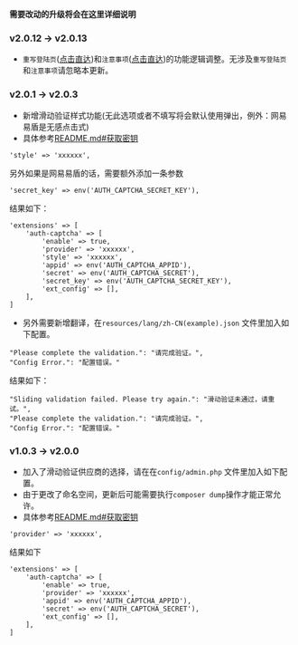 **需要改动的升级将会在这里详细说明**

### v2.0.12 -> v2.0.13
- `重写登陆页`([点击直达](README.md#重写登陆页))和`注意事项`([点击直达](README.md#注意事项))的功能逻辑调整。无涉及`重写登陆页`和`注意事项`请忽略本更新。

### v2.0.1 -> v2.0.3
- 新增滑动验证样式功能(无此选项或者不填写将会默认使用弹出，例外：网易易盾是无感点击式)
- 具体参考[README.md#获取密钥](README.md#获取密钥)
```
'style' => 'xxxxxx',
```
另外如果是网易易盾的话，需要额外添加一条参数
```
'secret_key' => env('AUTH_CAPTCHA_SECRET_KEY'),
```
结果如下：
```
'extensions' => [
    'auth-captcha' => [
        'enable' => true,
        'provider' => 'xxxxxx',
        'style' => 'xxxxxx',
        'appid' => env('AUTH_CAPTCHA_APPID'),
        'secret' => env('AUTH_CAPTCHA_SECRET'),
        'secret_key' => env('AUTH_CAPTCHA_SECRET_KEY'),
        'ext_config' => [],
    ],
]
```

- 另外需要新增翻译，在`resources/lang/zh-CN(example).json` 文件里加入如下配置。
```
"Please complete the validation.": "请完成验证。",
"Config Error.": "配置错误。"
```
结果如下：
```
"Sliding validation failed. Please try again.": "滑动验证未通过，请重试。",
"Please complete the validation.": "请完成验证。",
"Config Error.": "配置错误。"
```


### v1.0.3 -> v2.0.0
- 加入了滑动验证供应商的选择，请在在`config/admin.php` 文件里加入如下配置。
- 由于更改了命名空间，更新后可能需要执行`composer dump`操作才能正常允许。
- 具体参考[README.md#获取密钥](README.md#获取密钥)
```
'provider' => 'xxxxxx',
```
结果如下
```
'extensions' => [
    'auth-captcha' => [
        'enable' => true,
        'provider' => 'xxxxxx',
        'appid' => env('AUTH_CAPTCHA_APPID'),
        'secret' => env('AUTH_CAPTCHA_SECRET'),
        'ext_config' => [],
    ],
]
```